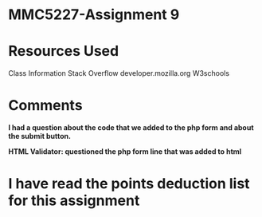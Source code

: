 # MMC5227-Assignment 9

# Resources Used
Class Information
Stack Overflow
developer.mozilla.org
W3schools

# Comments
**I had a question about the code that we added to the php form and about the submit button.**

**HTML Validator: questioned the php form line that was added to html**

# I have read the points deduction list for this assignment
